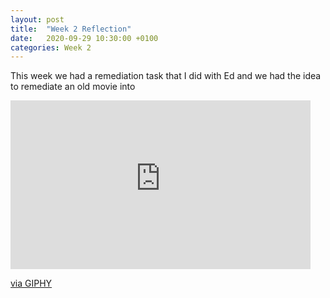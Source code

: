```yaml
---
layout: post
title:  "Week 2 Reflection"
date:   2020-09-29 10:30:00 +0100
categories: Week 2
---
```

This week we had a remediation task that I did with Ed and we had the idea to remediate an old movie into 

<iframe src="https://falmouthac-my.sharepoint.com/personal/ef203074_falmouth_ac_uk/Documents/Microsoft%20Teams%20Chat%20Files/Vr_movie.gif" width="480" height="270" frameBorder="0" allowFullScreen></iframe><p><a href="https://giphy.com/gifs/RM5ntK7mRv0nmgKcRP">via GIPHY</a></p>
